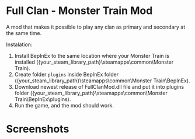 # Full Clan - Monster Train Mod

A mod that makes it possible to play any clan as primary and secondary at the same time.

Instalation:
1. Install BepInEx to the same location where your Monster Train is installed ({your_steam_library_path}\steamapps\common\Monster Train).
2. Create folder `plugins` inside BepInEx folder ({your_steam_library_path}\steamapps\common\Monster Train\BepInEx).
3. Download newest release of FullClanMod.dll file and put it into plugins folder ({your_steam_library_path}\steamapps\common\Monster Train\BepInEx\plugins).
4. Run the game, and the mod should work.

# Screenshots
